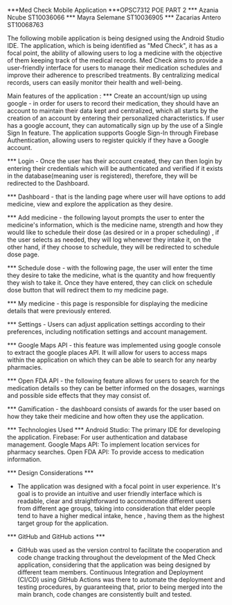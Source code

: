 ***Med Check Mobile Application
***OPSC7312 POE PART 2
*** Azania Ncube ST10036066
*** Mayra Selemane ST10036905
*** Zacarias Antero ST10068763

The following mobile application is being designed using the Android Studio IDE.
The application, which is being identified as "Med Check", it  has as a focal point, the ability of allowing users to log a medicine with the objective of them keeping track of the medical records. Med Check aims to provide a user-friendly interface for users to manage their medication schedules and improve their adherence to prescribed treatments. By centralizing medical records, users can easily monitor their health and well-being.

Main features of the application :
*** Create an account/sign up using google - in order for users to record their medication, they should have an account to maintain their data kept and centralized, which all starts by the creation of an account by entering their personalized characteristics. If user has a google account, they can automatically sign up by the use of a Single Sign In feature. The application  supports Google Sign-In through Firebase Authentication, allowing users to register quickly if they have a Google account.

*** Login - Once the user has their account created, they can then login by entering their credentials which will be authenticated and verified if it exists in the database(meaning user is registered), therefore, they will be redirected to the Dashboard.

*** Dashboard - that is the landing page where user will have options to add medicine, view and explore the application as they desire. 

*** Add medicine - the following layout prompts the user to enter the medicine's information, which is the medicine name, strength and how they would like to schedule their dose (as desired or in a proper scheduling) , if the user selects as needed, they will log whenever they intake it, on the other hand, if they choose to schedule, they will be redirected to schedule dose page.

*** Schedule dose - with the following page, the user will enter the time they desire to take the medicine, what is the quantity and how frequently they wish to take it. Once they have entered, they can click on schedule dose button that will redirect them to my medicine page.

*** My medicine - this page is responsible for displaying the medicine details that were previously entered. 

*** Settings - Users can adjust application settings according to their preferences, including notification settings and account management.

*** Google Maps API - this feature was implemented using google console to extract the google places API. It will allow for users to access maps within the application on which they can be able to search for any nearby pharmacies.

*** Open FDA API - the following feature allows for users to search for the medication details so they can be better informed on the dosages, warnings and possible side effects that they may consist of. 

*** Gamification - the dashboard consists of awards for the user based on how they take their medicine and how often they use the application. 

*** Technologies Used ***
Android Studio: The primary IDE for developing the application.
Firebase: For user authentication and database management.
Google Maps API: To implement location services for pharmacy searches.
Open FDA API: To provide access to medication information.

*** Design Considerations ***
- The application was designed with a focal point in user experience. It's goal is to provide an intuitive and user friendly interface which is readable, clear and straightforward to accommodate different users from different age groups, taking into consideration that elder people tend to have a higher medical intake, hence , having them as the highest target group for the application. 

*** GitHub and GitHub actions ***
- GitHub was used as the version control to facilitate the cooperation and code change tracking throughout the development of the Med Check application, considering that the application was being designed by different team members. Continuous Integration and Deployment (CI/CD) using GitHub Actions was there to automate the deployment and testing procedures, by guaranteeing that, prior to being merged into the main branch, code changes are consistently built and tested.
